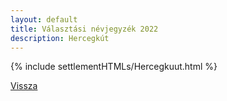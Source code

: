 ```yaml
---
layout: default
title: Választási névjegyzék 2022
description: Hercegkút
---
```


{% include settlementHTMLs/Hercegkuut.html %}

[Vissza](../)